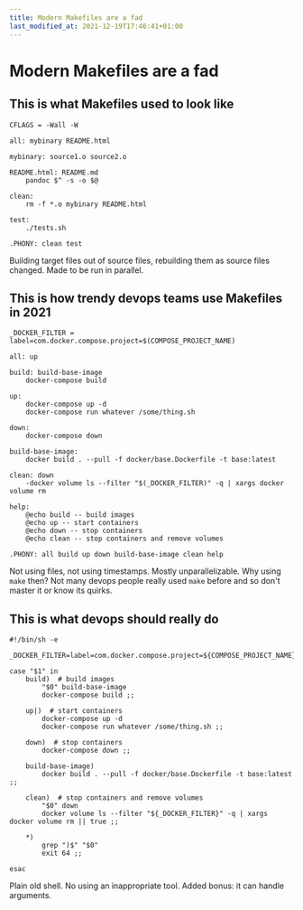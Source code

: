 ```yaml
---
title: Modern Makefiles are a fad
last_modified_at: 2021-12-19T17:46:41+01:00
---
```


# Modern Makefiles are a fad

## This is what Makefiles used to look like

```
CFLAGS = -Wall -W

all: mybinary README.html

mybinary: source1.o source2.o

README.html: README.md
	pandoc $^ -s -o $@

clean:
	rm -f *.o mybinary README.html

test:
	./tests.sh

.PHONY: clean test
```

Building target files out of source files, rebuilding them as source files changed.
Made to be run in parallel.

## This is how trendy devops teams use Makefiles in 2021

```
_DOCKER_FILTER = label=com.docker.compose.project=$(COMPOSE_PROJECT_NAME)

all: up

build: build-base-image
	docker-compose build

up:
	docker-compose up -d
	docker-compose run whatever /some/thing.sh

down:
	docker-compose down

build-base-image:
	docker build . --pull -f docker/base.Dockerfile -t base:latest

clean: down
	-docker volume ls --filter "$(_DOCKER_FILTER)" -q | xargs docker volume rm 

help:
	@echo build -- build images
	@echo up -- start containers
	@echo down -- stop containers
	@echo clean -- stop containers and remove volumes

.PHONY: all build up down build-base-image clean help
```

Not using files, not using timestamps. Mostly unparallelizable. Why using `make` then?
Not many devops people really used `make` before and so don't master it or know its quirks.

## This is what devops should really do

```
#!/bin/sh -e

_DOCKER_FILTER=label=com.docker.compose.project=${COMPOSE_PROJECT_NAME}

case "$1" in
	build)  # build images
		"$0" build-base-image
		docker-compose build ;;

	up|)  # start containers
		docker-compose up -d
		docker-compose run whatever /some/thing.sh ;;

	down)  # stop containers
		docker-compose down ;;

	build-base-image)
		docker build . --pull -f docker/base.Dockerfile -t base:latest ;;

	clean)  # stop containers and remove volumes
		"$0" down
		docker volume ls --filter "${_DOCKER_FILTER}" -q | xargs docker volume rm || true ;;

	*)
		grep ")$" "$0"
		exit 64 ;;

esac
```

Plain old shell. No using an inappropriate tool.
Added bonus: it can handle arguments.
